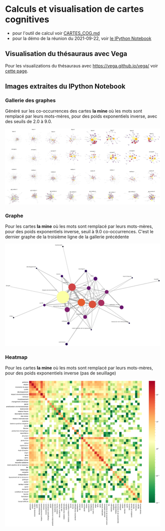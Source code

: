 # Calculs et visualisation de cartes cognitives

- pour l'outil de calcul voir [CARTES_COG.md](CARTES_COG.md)
- pour la démo de la réunion du 2021-09-22, voir [le IPython Notebook]([demo.ipynb](https://nbviewer.jupyter.org/github/romulusFR/cnrt_cartes_cog/blob/main/demo.ipynb))

## Visualisation du thésauraus avec Vega

Pour les visualizations du thésauraus avec <https://vega.github.io/vega/> voir [cette page](viz/index.html).

## Images extraites du IPython Notebook

### Gallerie des graphes

Généré sur les co-occurrences des cartes **la mine** où les mots sont remplacé par leurs mots-mères, pour des poids exponentiels inverse, avec des seuils de 2.0 à 9.0.

![gallerie mother exponentielle](dist/gallerie_la_mine_mother_exponentielle_9.0.png)

### Graphe

Pour les cartes **la mine** où les mots sont remplacé par leurs mots-mères, pour des poids exponentiels inverse, seuil à 9.0 co-occurrences. C'est le dernier graphe de la troisième ligne de la gallerie précédente

![heatmap mother exponentielle](dist/cartes_cog_la_mine_mother_exponentielle_9.0.svg)

### Heatmap

Pour les cartes **la mine** où les mots sont remplacé par leurs mots-mères, pour des poids exponentiels inverse (pas de seuillage)

![heatmap mother exponentielle](dist/heatmap_la_mine_exponentielle_clustered.png)

